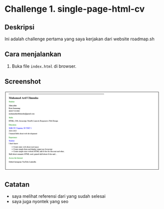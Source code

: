 # Challenge 1. single-page-html-cv

## Deskripsi

Ini adalah challenge pertama yang saya kerjakan dari website roadmap.sh

## Cara menjalankan

1. Buka file `index.html` di browser.

## Screenshot

![preview](./screenshot.png)

## Catatan

- saya melihat referensi dari yang sudah selesai
- saya juga nyontek yang seo

